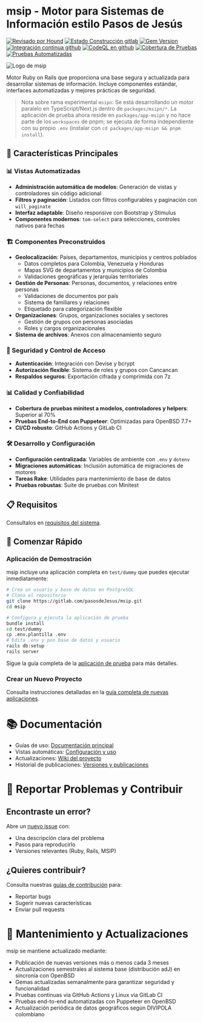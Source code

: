 # msip - Motor para Sistemas de Información estilo Pasos de Jesús

[![Revisado por Hound](https://img.shields.io/badge/Reviewed_by-Hound-8E64B0.svg)](https://houndci.com) 
[![Estado Construcción gitlab](https://gitlab.com/pasosdeJesus/msip/badges/main/pipeline.svg)](https://gitlab.com/pasosdeJesus/msip/-/pipelines?page=1&scope=all&ref=main) 
[![Gem Version](https://badge.fury.io/rb/msip.svg)](https://badge.fury.io/rb/msip) 
[![Integración continua github](https://github.com/pasosdeJesus/msip/actions/workflows/rubyonrails.yml/badge.svg?branch=main)](https://github.com/pasosdeJesus/msip/actions/workflows/rubyonrails.yml) 
[![CodeQL en github](https://github.com/pasosdeJesus/msip/actions/workflows/codeql.yml/badge.svg?branch=main)](https://github.com/pasosdeJesus/msip/actions/workflows/codeql.yml)
[![Cobertura de Pruebas](https://img.shields.io/badge/Coverage-67.48%25-green.svg)](https://gitlab.com/pasosdeJesus/msip/-/jobs/artifacts/main/file/coverage/index.html?job=pruebas)
[![Pruebas Automatizadas](https://img.shields.io/badge/Tests-493_passing-brightgreen.svg)](https://gitlab.com/pasosdeJesus/msip/-/pipelines)

![Logo de msip](test/dummy/app/assets/images/logo.jpg)

Motor Ruby on Rails que proporciona una base segura y actualizada para
desarrollar sistemas de información. Incluye componentes estándar,
interfaces automatizadas y mejores prácticas de seguridad.

> Nota sobre rama experimental `msipn`: Se está desarrollando un motor paralelo en TypeScript/Next.js dentro de `packages/msipn/*`. La aplicación de prueba ahora reside en `packages/app-msipn` y no hace parte de los `workspaces` de pnpm; se ejecuta de forma independiente con su propio `.env` (instalar con `cd packages/app-msipn && pnpm install`).

## 🚀 Características Principales

### 📊 Vistas Automatizadas
- **Administración automática de modelos**: Generación de vistas y controladores
  sin código adicional
- **Filtros y paginación**: Listados con filtros configurables y paginación con
  `will_paginate`
- **Interfaz adaptable**: Diseño responsive con Bootstrap y Stimulus
- **Componentes modernos**: `tom-select` para selecciones, controles nativos
  para fechas

### 🏗️ Componentes Preconstruidos
- **Geolocalización**: Países, departamentos, municipios y centros poblados
  - Datos completos para Colombia, Venezuela y Honduras
  - Mapas SVG de departamentos y municipios de Colombia
  - Validaciones geográficas y jerarquías territoriales
- **Gestión de Personas**: Personas, documentos, y relaciones entre personas
  - Validaciones de documentos por país
  - Sistema de familiares y relaciones
  - Etiquetado para categorización flexible
- **Organizaciones**: Grupos, organizaciones sociales y sectores
  - Gestión de grupos con personas asociadas
  - Roles y cargos organizacionales
- **Sistema de archivos**: Anexos con almacenamiento seguro

### 🔐 Seguridad y Control de Acceso
- **Autenticación**: Integración con Devise y bcrypt
- **Autorización flexible**: Sistema de roles y grupos con Cancancan
- **Respaldos seguros**: Exportación cifrada y comprimida con 7z

### 📊 Calidad y Confiabilidad
- **Cobertura de pruebas minitest a modelos, controladores y helpers**: Superior al 70%
- **Pruebas End-to-End con Puppeteer**: Optimizadas para OpenBSD 7.7+
- **CI/CD robusto**: GitHub Actions y GitLab CI

### 🛠️ Desarrollo y Configuración
- **Configuración centralizada**: Variables de ambiente con `.env` y `dotenv`
- **Migraciones automáticas**: Inclusión automática de migraciones de motores
- **Tareas Rake**: Utilidades para mantenimiento de base de datos
- **Pruebas robustas**: Suite de pruebas con Minitest

## 📋 Requisitos

Consultalos en [requisitos del sistema](doc/requisitos.md).

## 🏁 Comenzar Rápido

### Aplicación de Demostración
msip incluye una aplicación completa en `test/dummy` que puedes ejecutar
inmediatamente:

```sh
# Crea un usuario y base de datos en PostgreSQL
# Clona el repositorio
git clone https://gitlab.com/pasosdeJesus/msip.git
cd msip

# Configura y ejecuta la aplicación de prueba
bundle install
cd test/dummy
cp .env.plantilla .env
# Edita .env y pon base de datos y usuario
rails db:setup
rails server
```

Sigue la guía completa de la [aplicación de prueba](doc/aplicacion-de-prueba.md)
para más detalles.

### Crear un Nuevo Proyecto

Consulta instrucciones detalladas en la 
[guía completa de nuevas aplicaciones](doc/iniciar-si-usando-msip.md).

# 📚 Documentación

* Guías de uso: [Documentación principal](doc/README.me)
* Vistas automáticas: [Configuración y uso](doc/vistas-automaticas.md)
* Actualizaciones: [Wiki del proyecto](https://gitlab.com/pasosdeJesus/msip/-/wikis/pages)
* Historial de publicaciones: [Versiones y publicaciones](https://gitlab.com/pasosdeJesus/msip/-/releases)

# 🐛 Reportar Problemas y Contribuir

## Encontraste un error?

Abre un [nuevo issue](https://gitlab.com/pasosdeJesus/msip/-/issues) con:

* Una descripción clara del problema
* Pasos para reproducirlo
* Versiones relevantes (Ruby, Rails, MSIP)

## ¿Quieres contribuir?

Consulta nuestras [guías de contribución](CONTRIBUTING.md) para:

* Reportar bugs
* Sugerir nuevas características
* Enviar pull requests

# 🔄 Mantenimiento y Actualizaciones

msip se mantiene actualizado mediante:

* Publicación de nuevas versiones más o menos cada 3 meses
* Actualizaciones semestrales al sistema base (distribución adJ) en sincronía con OpenBSD
* Gemas actualizadas semanalmente para garantizar seguridad y funcionalidad
* Pruebas continuas via GitHub Actions y Linux via GitLab CI
* Pruebas end-to-end automatizadas con Puppeteer en OpenBSD
* Actualización periódica de datos geográficos según DIVIPOLA colombiano

